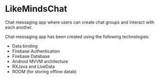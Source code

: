 # LikeMindsChat
Chat messaging app where users can create chat groups and interact with each another.

Chat messaging app has been created using the following technologies:
* Data binding
* Firebase Authentication
* Firebase Database
* Android MVVM architecture
* RXJava and LiveData
* ROOM (for storing offline datab)
